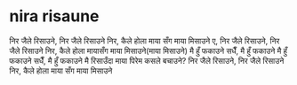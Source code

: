 # nira risaune
निर जैले रिसाउने, निर जैले रिसाउने
निर, कैले होला माया सँग माया मिसाउने
ए, निर जैले रिसाउने, निर जैले रिसाउने
निर, कैले होला मायासँग माया मिसाउने(माया मिसाउने)
मै हुँ फकाउने सधैँ, मै हुँ फकाउने
मै हुँ फकाउने सधैँ, मै हुँ फकाउने
 मै रिसाउँदा माया पिरेम कसले बचाउने?
निर जैले रिसाउने, निर जैले रिसाउने
निर, कैले होला माया सँग माया मिसाउने